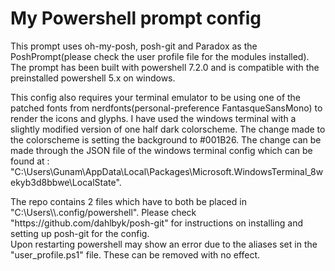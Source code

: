 # My Powershell prompt config
<p>
This prompt uses oh-my-posh, posh-git and Paradox as the PoshPrompt(please check the user profile file for the modules installed).
The prompt has been built with powershell 7.2.0 and is compatible with the preinstalled powershell 5.x on windows.
</p>
<p>
This config also requires your terminal emulator to be using one of the patched fonts from nerdfonts(personal-preference FantasqueSansMono) to render the icons and glyphs. I have used the windows terminal with a slightly modified version of one half dark colorscheme. The change made to the colorscheme is setting the background to #001B26. The change can be made through the JSON file of the windows terminal config which can be found at : "C:\Users\Gunam\AppData\Local\Packages\Microsoft.WindowsTerminal_8wekyb3d8bbwe\LocalState".
</p>
<p>
The repo contains 2 files which have to both be placed in "C:\Users\<your-user-folder-here>\.config/powershell".
Please check "https://github.com/dahlbyk/posh-git" for instructions on installing and setting up posh-git for the config.<br>
Upon restarting powershell may show an error due to the aliases set in the "user_profile.ps1" file. These can be removed with no effect.
</p>
